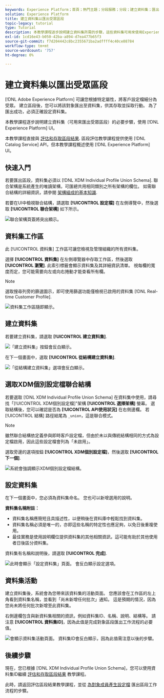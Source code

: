 ```yaml
---
keywords: Experience Platform；首頁；熱門主題；分段服務；分段；建立資料集；匯出受眾區段；匯出區段；
solution: Experience Platform
title: 建立資料集以匯出受眾區段
topic-legacy: tutorial
type: Tutorial
description: 本教學課程逐步說明建立資料集所需的步驟，這些資料集可用來使用Experience PlatformUI匯出對象區段。
exl-id: 1cd16e43-b050-42ba-a894-d7ea477b65f3
source-git-commit: f7d204442c8bc2355671ba2adffff4c40ce08784
workflow-type: tm+mt
source-wordcount: '757'
ht-degree: 0%

---
```


# 建立資料集以匯出受眾區段

[!DNL Adobe Experience Platform] 可讓您根據特定屬性，將客戶設定檔細分為受眾。 建立區段後，您可以將該對象匯出至資料集，供其存取並採取行動。 為了匯出成功，必須正確設定資料集。

本教學課程逐步說明建立資料集（可用來匯出受眾區段）的必要步驟，使用 [!DNL Experience Platform] UI。

本教學課程直接與 [評估和存取區段結果](./evaluate-a-segment.md). 區段評估教學課程提供使用 [!DNL Catalog Service] API，但本教學課程概述使用 [!DNL Experience Platform] UI。

## 快速入門

若要匯出區段，資料集必須以 [!DNL XDM Individual Profile Union Schema]. 聯合架構是系統產生的唯讀架構，可匯總共用相同類別之所有架構的欄位。 如需聯合結構的詳細資訊，請參閱 [架構組成的基本知識](../../xdm/schema/composition.md#union).

若要在UI中檢視聯合結構，請選取 **[!UICONTROL 設定檔]** 在左側導覽中，然後選取 **[!UICONTROL 聯合架構]** 如下所示。

![聯合架構頁簽將突出顯示。](../images/tutorials/segment-export-dataset/union.png)

## 資料集工作區

此 [!UICONTROL 資料集] 工作區可讓您檢視及管理組織的所有資料集。

選擇 **[!UICONTROL 資料集]** 在左側導覽器中存取工作區，然後選取 **[!UICONTROL 瀏覽]**. 此索引標籤會顯示資料集及其詳細資訊清單。 視每欄的寬度而定，您可能需要向左或向右捲動才能查看所有欄。

>[!NOTE]
>
>選取搜尋列旁的篩選圖示，即可使用篩選功能僅檢視已啟用的資料集 [!DNL Real-time Customer Profile].

![資料集工作區隨即顯示。](../images/tutorials/segment-export-dataset/browse.png)

## 建立資料集

若要建立資料集，請選取 **[!UICONTROL 建立資料集]**.

![「建立資料集」按鈕會反白顯示。](../images/tutorials/segment-export-dataset/create-dataset.png)

在下一個畫面中，選取 **[!UICONTROL 從結構建立資料集]**.

![「從結構建立資料集」選項會反白顯示。](../images/tutorials/segment-export-dataset/create-from-schema.png)

## 選取XDM個別設定檔聯合結構

若要選取 [!DNL XDM Individual Profile Union Schema] 在資料集中使用，請尋找「[!UICONTROL XDM個別設定檔]&quot;架構 **[!UICONTROL 選擇架構]** 螢幕。 選取結構後，您可以確認是否為 **[!UICONTROL API使用狀況]** 在右側邊欄。 若 [!UICONTROL 結構] 路徑結尾為 `_union`，這是聯合模式。

>[!NOTE]
>
>雖然聯合結構依定義參與即時客戶設定檔，但由於未以與傳統結構相同的方式為設定檔啟用，因此這些設定檔會列為「未啟用」。

選取旁邊的選項按鈕 **[!UICONTROL XDM個別設定檔]**，然後選取 **[!UICONTROL 下一個]**.

![系統會強調顯示XDM個別設定檔結構。](../images/tutorials/segment-export-dataset/select-schema.png)

## 設定資料集

在下一個畫面中，您必須為資料集命名。 您也可以新增選用的說明。

**資料集名稱附註：**

* 資料集名稱應簡短且具描述性，以便稍後在資料庫中輕鬆找到資料集。
* 資料集名稱必須是唯一的，亦即這些名稱的特定性也應足夠，以免日後重複使用。
* 最佳實務是使用說明欄位提供資料集的其他相關資訊，這可能有助於其他使用者日後區分資料集。

資料集有名稱和說明後，請選取 **[!UICONTROL 完成]**.

![此時會顯示「設定資料集」頁面。 會反白顯示設定選項。](../images/tutorials/segment-export-dataset/configure-dataset.png)

## 資料集活動

建立資料集後，系統會為您帶來該資料集的活動頁面。 您應該會在工作區的左上角看到資料集名稱，並看到「尚未新增任何批次」通知。 這是預期的情況，因為您尚未將任何批次新增至此資料集。

右側邊欄包含與新資料集相關的資訊，例如資料集ID、名稱、說明、結構等。 請注意 **[!UICONTROL 資料集ID]**，因為此值是完成對象區段匯出工作流程的必要值。

![會顯示資料集活動頁面。 資料集ID會反白顯示，因為此值需注意以後的步驟。](../images/tutorials/segment-export-dataset/activity.png)

## 後續步驟

現在，您已根據 [!DNL XDM Individual Profile Union Schema]，您可以使用資料集ID繼續 [評估和存取區段結果](./evaluate-a-segment.md) 教學課程。

此時，請返回評估區段結果教學課程，並從 [為對象成員產生設定檔](./evaluate-a-segment.md#generate-profiles) 匯出區段工作流程的步驟。
